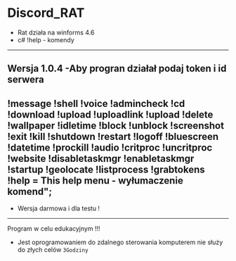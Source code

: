 # Discord_RAT
- Rat działa na winforms 4.6
- c#
!help - komendy
---------------------------------------------
Wersja 1.0.4
-Aby progran działał podaj token i id serwera 
---------------------------------------------
 !message !shell !voice  !admincheck !cd  !download  !upload  !uploadlink !upload !delete !wallpaper !idletime !block !unblock !screenshot !exit !kill !shutdown  !restart !logoff !bluescreen !datetime !prockill !audio !critproc !uncritproc  !website  !disabletaskmgr  !enabletaskmgr  !startup !geolocate  !listprocess !grabtokens  !help = This help menu - wyłumaczenie komend";
---------------------------------------------
- Wersja darmowa i dla testu !
---------------------------------------------
Program w celu edukacyjnym !!!
- Jest oprogramowaniem do zdalnego sterowania komputerem nie służy do złych celów
`
3Godziny
`
